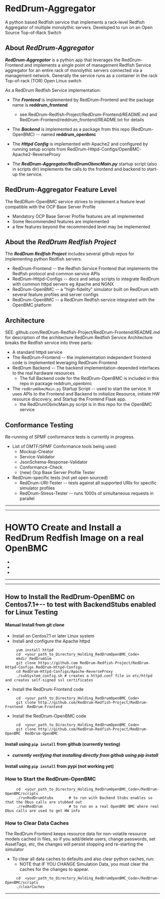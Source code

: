 # RedDrum-Aggregator  
A python based Redfish service that implements a rack-level Redfish Aggregator of multiple monolythic servers.
Developed to run on an Open Source Top-of-Rack Switch

## About ***RedDrum-Aggregator***

***RedDrum-Aggregator*** is a python app that leverages the RedDrum-Frontend and implements a single point of management Redfish Service aggregator for an entire rack of monolythic servers connected via a management network.
Generally the service runs as a container in the rack Top-of-rack (TOR) Open Linux switch

As a RedDrum Redfish Service implementation: 
* The ***Frontend*** is implemented by RedDrum-Frontend and the package name is **reddrum_frontend**
  * see RedDrum-Redfish-Project/RedDrum-Frontend/README.md and RedDrum-Frontend/reddrum_frontend/README.txt for details

* The ***Backend***  is implemented as a package from this  repo (RedDrum-OpenBMC) -- named **reddrum_openbmc**

* The ***Httpd Config*** is implemented with Apache2 and configured by running setup scripts from RedDrum-Httpd-Configs/OpenBMC-Apache2-ReverseProxy

* The ***RedDrum-Aggregator/RedDrumObmcMain.py*** startup script (also in scripts dir) implements the calls to the frontend
and backend to start-up the service.

## RedDrum-Aggregator Feature Level
The RedDRum-OpenBMC service strives to implement a feature level compatible with the OCP Base Server Profile
* Mandatory OCP Base Server Profile features are all implemented
* Some Recommended features are implemented
* a few features beyond the recommended level may be implemented


## About the ***RedDrum Redfish Project***
The ***RedDrum Redfish Project*** includes several github repos for implementing python Redfish servers.
* RedDrum-Frontend  -- the Redfish Service Frontend that implements the Redfish protocol and common service APIs
* RedDrum-Httpd-Configs -- docs and setup scripts to integrate RedDrum with common httpd servers eg Apache and NGNX
* RedDrum-OpenBMC -- a "high-fidelity" simulator built on RedDrum with several feature profiles and server configs
* RedDrum-OpenBMC -- a RedDrum Redfish service integrated with the OpenBMC platform

## Architecture 
SEE: github.com/RedDrum-Redfish-Project/RedDrum-Frontend/README.md for description of the architecture
RedDrum Redfish Service Architecture breaks the Redfish service into three parts:
* A standard httpd service
* The RedDrum-Frontend -- the implementation independent frontend code is implemented leveraging RedDrum-Frontend 
* RedDrum Backend -- The backend implementation-depended interfaces to the real hardware resources
  * The full Backend code for the RedDrum-OpenBMC is included in this repo in package reddrum_openbmc
* The `redDrumObmcMain.py` Startup Script -- used to start the service.  It uses APIs to the Frontend and Backend to initialize Resource, initiate HW resource discovery, and Startup the Frontend Flask app.
  * the RedDrumObmcMain.py script is in this repo for the OpenBMC service

## Conformance Testing
Re-running of SPMF conformance tests is currently in progress.
* List of DMTF/SPMF Conformance tools being used:
  * Mockup-Creator
  * Service-Validator
  * JsonSchema-Response-Validator
  * Conformance-Check
  * (new) Ocp Base Server Profile Tester
* RedDrum-specific tests (not yet open sourced)
  * RedDrum-URI-Tester -- tests against all supported URIs for specific simulator profiles
  * RedDrum-Stress-Tester -- runs 1000s of simultaneous requests in parallel
---
---
# HOWTO Create and Install a RedDrum Redfish Image on a real OpenBMC #
* 
* 
* 


---
---
## How to Install the RedDrum-OpenBMC on Centos7.1+-- to test with BackendStubs enabled for Linux Testing
#### Manual Install from git clone
* Install on Centos7.1 or later Linux system
* Install and configure the Apache httpd 

```
     yum install httpd
     cd  <your_path_to_Directory_Holding_RedDrumOpenBMC_Code>
     mkdir RedDrumSim
     git clone https://github.com RedDrum-Redfish-Project/RedDrum-Httpd-Configs RedDrum-Httpd-Configs
     cd RedDrum-Httpd-Configs/Apache-ReverseProxy
     ./subSystem_config.sh # creates a httpd.conf file in etc/httpd and creates self-signed ssl certificates
```

* Install the RedDrum-Frontend code

```
     cd  <your_path_to_Directory_Holding_RedDrumOpenBMC_Code>
     git clone http://github.com/RedDrum-Redfish-Project/RedDrum-Frontend  RedDrum-Frontend
```

* Install the RedDrum-OpenBMC code

```
     cd  <your_path_to_Directory_Holding_RedDrumOpenBMC_Code>
     git clone http://github.com/RedDrum-Redfish-Project/RedDrum-OpenBMC  RedDrum-OpenBMC  
```

#### Install using `pip install` from github (currently testing)
* ***currently verifying that installing directly from github using pip install***

#### Install using `pip install` from pypi (not working yet)


### How to Start  the RedDrum-OpenBMC

```
     cd  <your_path_to_Directory_Holding_RedDrumOpenBMC_Code>/RedDrum-OpenBMC/scripts
     ./runRedDrumStubs       # to run with Backend Stubs enables so that the Dbus calls are stubbed out
     ./redRedDrum            # to run on a real OpenBMC BMC where real Dbus calls are used to get HW info
```

### How to Clear Data Caches
The RedDrum Frontend keeps resource data for non-volatile resource models cached in files, so if you add/delete users, change passwords, set AssetTags, etc, the changes will persist stopping and re-starting the simulator
* To clear all data caches to defaults and also clear python caches, run:
  * NOTE that IF YOU CHANGE Simulation Data, you must clear the caches for the changes to appear.

```
     cd  <your_path_to_Directory_Holding_RedDrumOpenBMC_Code>/RedDrum-OpenBMC/scripts
     ./clearCaches
```

---
